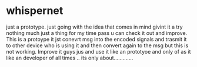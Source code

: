 # whispernet
just a prototype.  just going with the idea that comes in mind givint it a try nothing much just a thing for my time pass u can check it out and improve. This is a protoype it jst conevrt msg into the encoded signals and trasmit it to other device who is using it and then convert again to the msg but this is not working. Improve it guys
jus and use it like an prototyoe and only of as it like an developer of all times .. its only about.............
